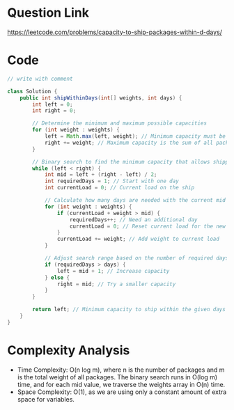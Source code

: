 # Question Link
https://leetcode.com/problems/capacity-to-ship-packages-within-d-days/

# Code

```java
// write with comment

class Solution {
    public int shipWithinDays(int[] weights, int days) {
        int left = 0;
        int right = 0;

        // Determine the minimum and maximum possible capacities
        for (int weight : weights) {
            left = Math.max(left, weight); // Minimum capacity must be at least the heaviest package
            right += weight; // Maximum capacity is the sum of all package weights
        }

        // Binary search to find the minimum capacity that allows shipping within the given days
        while (left < right) {
            int mid = left + (right - left) / 2;
            int requiredDays = 1; // Start with one day
            int currentLoad = 0; // Current load on the ship

            // Calculate how many days are needed with the current mid capacity
            for (int weight : weights) {
                if (currentLoad + weight > mid) {
                    requiredDays++; // Need an additional day
                    currentLoad = 0; // Reset current load for the new day
                }
                currentLoad += weight; // Add weight to current load
            }

            // Adjust search range based on the number of required days
            if (requiredDays > days) {
                left = mid + 1; // Increase capacity
            } else {
                right = mid; // Try a smaller capacity
            }
        }

        return left; // Minimum capacity to ship within the given days
    }
}
```

# Complexity Analysis
- Time Complexity: O(n log m), where n is the number of packages and m is the total weight of all packages. The binary search runs in O(log m) time, and for each mid value, we traverse the weights array in O(n) time.
- Space Complexity: O(1), as we are using only a constant amount of extra space for variables.
